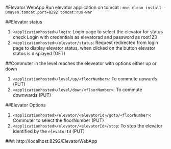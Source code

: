 #Elevator WebApp
Run elevator application on tomcat :
``
mvn clean install -Dmaven.tomcat.port=8292 tomcat:run-war
``

##Elevator status 
1. ``<applicationhosted>/login``: Login page to select the elevator for status check
   Login with credentials as elevatorad and password as root123
2. ``<applicationhosted>/elevator/status``: Request redirected from login page to display elevator status, when clicked on the button elevator status is displayed (GET)

##Commuter in the level reaches the eleveator with options either up or down
1. ``<applicationhosted>/level/up/<floorNumber>``: To commute upwards (PUT)
2. ``<applicationhosted>/level/down/<floorNumber>``: To commute downwards (PUT)

##Elevator Options
1. ``<applicationhosted>/elevator/<elevatorId>/goto/<floorNumber>``: Commuter to select the floorNumber (PUT)
2. ``<applicationhosted>/elevator/<elevatorId>/stop``: To stop the elevator identified by the ``elevatorId`` (PUT)

###<applicationhosted>: http://localhost:8292/ElevatorWebApp
